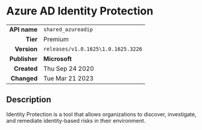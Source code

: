 # Azure AD Identity Protection
| | |
|-:|-|
|**API name**|`shared_azureadip`|
|**Tier**|Premium|
|**Version**|`releases/v1.0.1625\1.0.1625.3226`|
|**Publisher**|**Microsoft**|
|**Created**|Thu Sep 24 2020|
|**Changed**|Tue Mar 21 2023|

## Description
Identity Protection is a tool that allows organizations to discover, investigate, and remediate identity-based risks in their environment.
